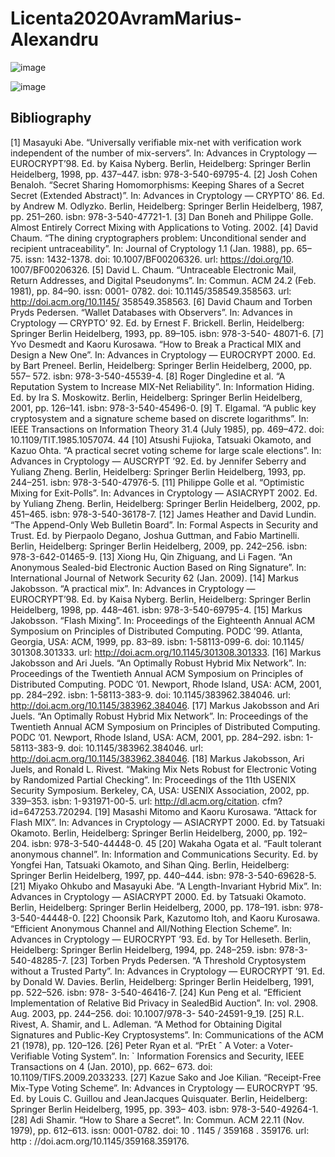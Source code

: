 # Licenta2020AvramMarius-Alexandru
![image](https://github.com/avramrs/Licenta2020AvramMarius-Alexandru/assets/22622712/aab5bd20-2bd0-485f-8b37-4bb52513487d)

![image](https://github.com/avramrs/Licenta2020AvramMarius-Alexandru/assets/22622712/4ff29ec0-510f-476d-a977-49af1d7f8313)

## Bibliography

[1] Masayuki Abe. “Universally verifiable mix-net with verification work independent of the number of mix-servers”. In: Advances in Cryptology — EUROCRYPT’98. Ed. by Kaisa Nyberg. Berlin, Heidelberg: Springer Berlin Heidelberg, 1998, pp. 437–447. isbn: 978-3-540-69795-4.
[2] Josh Cohen Benaloh. “Secret Sharing Homomorphisms: Keeping Shares of a
Secret Secret (Extended Abstract)”. In: Advances in Cryptology — CRYPTO’
86. Ed. by Andrew M. Odlyzko. Berlin, Heidelberg: Springer Berlin Heidelberg,
1987, pp. 251–260. isbn: 978-3-540-47721-1.
[3] Dan Boneh and Philippe Golle. Almost Entirely Correct Mixing with Applications to Voting. 2002.
[4] David Chaum. “The dining cryptographers problem: Unconditional sender and
recipient untraceability”. In: Journal of Cryptology 1.1 (Jan. 1988), pp. 65–
75. issn: 1432-1378. doi: 10.1007/BF00206326. url: https://doi.org/10.
1007/BF00206326.
[5] David L. Chaum. “Untraceable Electronic Mail, Return Addresses, and Digital
Pseudonyms”. In: Commun. ACM 24.2 (Feb. 1981), pp. 84–90. issn: 0001-
0782. doi: 10.1145/358549.358563. url: http://doi.acm.org/10.1145/
358549.358563.
[6] David Chaum and Torben Pryds Pedersen. “Wallet Databases with Observers”.
In: Advances in Cryptology — CRYPTO’ 92. Ed. by Ernest F. Brickell. Berlin,
Heidelberg: Springer Berlin Heidelberg, 1993, pp. 89–105. isbn: 978-3-540-
48071-6.
[7] Yvo Desmedt and Kaoru Kurosawa. “How to Break a Practical MIX and
Design a New One”. In: Advances in Cryptology — EUROCRYPT 2000. Ed.
by Bart Preneel. Berlin, Heidelberg: Springer Berlin Heidelberg, 2000, pp. 557–
572. isbn: 978-3-540-45539-4.
[8] Roger Dingledine et al. “A Reputation System to Increase MIX-Net Reliability”. In: Information Hiding. Ed. by Ira S. Moskowitz. Berlin, Heidelberg:
Springer Berlin Heidelberg, 2001, pp. 126–141. isbn: 978-3-540-45496-0.
[9] T. Elgamal. “A public key cryptosystem and a signature scheme based on
discrete logarithms”. In: IEEE Transactions on Information Theory 31.4 (July
1985), pp. 469–472. doi: 10.1109/TIT.1985.1057074.
44
[10] Atsushi Fujioka, Tatsuaki Okamoto, and Kazuo Ohta. “A practical secret voting scheme for large scale elections”. In: Advances in Cryptology — AUSCRYPT
’92. Ed. by Jennifer Seberry and Yuliang Zheng. Berlin, Heidelberg: Springer
Berlin Heidelberg, 1993, pp. 244–251. isbn: 978-3-540-47976-5.
[11] Philippe Golle et al. “Optimistic Mixing for Exit-Polls”. In: Advances in
Cryptology — ASIACRYPT 2002. Ed. by Yuliang Zheng. Berlin, Heidelberg:
Springer Berlin Heidelberg, 2002, pp. 451–465. isbn: 978-3-540-36178-7.
[12] James Heather and David Lundin. “The Append-Only Web Bulletin Board”.
In: Formal Aspects in Security and Trust. Ed. by Pierpaolo Degano, Joshua
Guttman, and Fabio Martinelli. Berlin, Heidelberg: Springer Berlin Heidelberg, 2009, pp. 242–256. isbn: 978-3-642-01465-9.
[13] Xiong Hu, Qin Zhiguang, and Li Fagen. “An Anonymous Sealed-bid Electronic
Auction Based on Ring Signature”. In: International Journal of Network Security 62 (Jan. 2009).
[14] Markus Jakobsson. “A practical mix”. In: Advances in Cryptology — EUROCRYPT’98. Ed. by Kaisa Nyberg. Berlin, Heidelberg: Springer Berlin Heidelberg, 1998, pp. 448–461. isbn: 978-3-540-69795-4.
[15] Markus Jakobsson. “Flash Mixing”. In: Proceedings of the Eighteenth Annual
ACM Symposium on Principles of Distributed Computing. PODC ’99. Atlanta,
Georgia, USA: ACM, 1999, pp. 83–89. isbn: 1-58113-099-6. doi: 10.1145/
301308.301333. url: http://doi.acm.org/10.1145/301308.301333.
[16] Markus Jakobsson and Ari Juels. “An Optimally Robust Hybrid Mix Network”. In: Proceedings of the Twentieth Annual ACM Symposium on Principles of Distributed Computing. PODC ’01. Newport, Rhode Island, USA:
ACM, 2001, pp. 284–292. isbn: 1-58113-383-9. doi: 10.1145/383962.384046.
url: http://doi.acm.org/10.1145/383962.384046.
[17] Markus Jakobsson and Ari Juels. “An Optimally Robust Hybrid Mix Network”. In: Proceedings of the Twentieth Annual ACM Symposium on Principles of Distributed Computing. PODC ’01. Newport, Rhode Island, USA:
ACM, 2001, pp. 284–292. isbn: 1-58113-383-9. doi: 10.1145/383962.384046.
url: http://doi.acm.org/10.1145/383962.384046.
[18] Markus Jakobsson, Ari Juels, and Ronald L. Rivest. “Making Mix Nets Robust
for Electronic Voting by Randomized Partial Checking”. In: Proceedings of the
11th USENIX Security Symposium. Berkeley, CA, USA: USENIX Association,
2002, pp. 339–353. isbn: 1-931971-00-5. url: http://dl.acm.org/citation.
cfm?id=647253.720294.
[19] Masashi Mitomo and Kaoru Kurosawa. “Attack for Flash MIX”. In: Advances
in Cryptology — ASIACRYPT 2000. Ed. by Tatsuaki Okamoto. Berlin, Heidelberg: Springer Berlin Heidelberg, 2000, pp. 192–204. isbn: 978-3-540-44448-0.
45
[20] Wakaha Ogata et al. “Fault tolerant anonymous channel”. In: Information and
Communications Security. Ed. by Yongfei Han, Tatsuaki Okamoto, and Sihan
Qing. Berlin, Heidelberg: Springer Berlin Heidelberg, 1997, pp. 440–444. isbn:
978-3-540-69628-5.
[21] Miyako Ohkubo and Masayuki Abe. “A Length-Invariant Hybrid Mix”. In:
Advances in Cryptology — ASIACRYPT 2000. Ed. by Tatsuaki Okamoto.
Berlin, Heidelberg: Springer Berlin Heidelberg, 2000, pp. 178–191. isbn: 978-
3-540-44448-0.
[22] Choonsik Park, Kazutomo Itoh, and Kaoru Kurosawa. “Efficient Anonymous
Channel and All/Nothing Election Scheme”. In: Advances in Cryptology —
EUROCRYPT ’93. Ed. by Tor Helleseth. Berlin, Heidelberg: Springer Berlin
Heidelberg, 1994, pp. 248–259. isbn: 978-3-540-48285-7.
[23] Torben Pryds Pedersen. “A Threshold Cryptosystem without a Trusted Party”.
In: Advances in Cryptology — EUROCRYPT ’91. Ed. by Donald W. Davies.
Berlin, Heidelberg: Springer Berlin Heidelberg, 1991, pp. 522–526. isbn: 978-
3-540-46416-7.
[24] Kun Peng et al. “Efficient Implementation of Relative Bid Privacy in SealedBid Auction”. In: vol. 2908. Aug. 2003, pp. 244–256. doi: 10.1007/978-3-
540-24591-9_19.
[25] R.L. Rivest, A. Shamir, and L. Adleman. “A Method for Obtaining Digital
Signatures and Public-Key Cryptosystems”. In: Communications of the ACM
21 (1978), pp. 120–126.
[26] Peter Ryan et al. “PrEt ˆ A Voter: a Voter-Verifiable Voting System”. In: ` Information Forensics and Security, IEEE Transactions on 4 (Jan. 2010), pp. 662–
673. doi: 10.1109/TIFS.2009.2033233.
[27] Kazue Sako and Joe Kilian. “Receipt-Free Mix-Type Voting Scheme”. In: Advances in Cryptology — EUROCRYPT ’95. Ed. by Louis C. Guillou and JeanJacques Quisquater. Berlin, Heidelberg: Springer Berlin Heidelberg, 1995, pp. 393–
403. isbn: 978-3-540-49264-1.
[28] Adi Shamir. “How to Share a Secret”. In: Commun. ACM 22.11 (Nov. 1979),
pp. 612–613. issn: 0001-0782. doi: 10 . 1145 / 359168 . 359176. url: http :
//doi.acm.org/10.1145/359168.359176.
